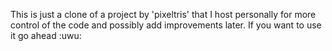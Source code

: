 This is just a clone of a project by 'pixeltris' that I host personally for more control of the code and possibly add improvements later.
If you want to use it go ahead :uwu:
